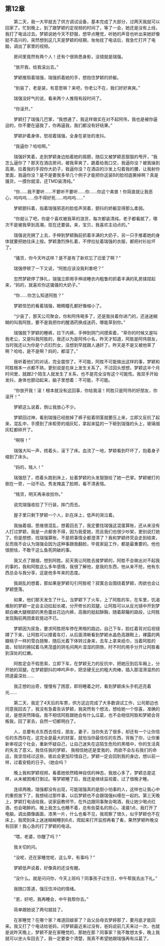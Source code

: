 ## 第12章

　　第二天，我一大早就去了供方调试设备，基本完成了大部分，过两天我就可以回家了。忙到晚上，到了跟梦颖约定视频的时间了，等了一会，她还是没有上线，我打了电话过去。梦颖说她今天不舒服，想早点睡觉，听她的声音也听出来她好像挺不高兴的，突然想到这几天是梦颖的经期，匆匆挂了电话后，我急忙打开了电脑，调出了家里的视频。

　　房间里竟然有两个人！还有个很熟悉身影，没错就是瑞强。

　　“放开我，给我滚出去。”

　　梦颖推阻着瑞强，瑞强抓着她的手，想抱住梦颖的娇躯。

　　“别装了，老是装，有意思嘛？来吧，你老公不在，我们好好爽爽。”

　　瑞强没好气的说，看来两个人推阻有段时间了。

　　“你滚开。”

　　梦颖打了瑞强几巴掌，“我想通了，我这样做实在对不起阿伟，我也是被你逼迫的，你不要在逼我了，你再逼我，我们都没有好结果。”

　　梦颖护着身体，怒视着瑞强，全身在紧张的发抖。

　　“我逼你？哈哈啊。”

　　瑞强奸笑着，走到梦颖身边拍着她的肩膀，随后又被梦颖恶狠狠的甩开，“我怎么逼你了？那天在酒店房间，被我草爽了，跪着给我口交，我逼你没？被我操到高潮，拉着我的手捏你大奶子，我逼你没？在酒店的沙发上勾着我的腰，让我射你里面，我逼你没？是不是要我多举几个例子才能把你这装B的脸彻底撕掉啊？真是骚货，一摸你就湿，还TMD装清纯。”

　　“你……我不要听……不要听不要听……你……你这个禽兽！你简直就让我恶心，呜呜呜……你不得好死……呜呜呜……”

　　梦颖颤抖着，指着瑞强邪恶的脸低声哭着，颤抖的娇躯显得那么柔弱。

　　“你就认了吧，你是个喜欢被我草的浪货，每次都装清纯，老子都看腻了，哪次不是被我草到高潮，现在还要装。来，宝贝，我喜欢主动点的。”

　　瑞强说完拥了上去，手伸到梦颖胸前抓着丰满的大奶子，另一只手推着她的身体就要把她往床上按。梦颖激烈挣扎着，不停拉扯着瑞强的衣服，都把衬衫扯坏了。

　　“骚货，你今天咋这样？是不是有了新欢忘了旧爱了啊？”

　　瑞强停顿了一下又说，“阿胜应该没我利害吧？”

　　忽然梦颖停了挣扎，瑞强立即用手伸进睡衣内粗鲁的抓着丰满的乳房揉捏起来，“妈的，就喜欢你这骚骚的大奶子。”

　　“你……你怎么知道阿胜？”

　　梦颖惊恐的看着瑞强，眼睛瞳孔都好像缩小了。

　　“少装了，那天公司聚会，你和阿伟喝多了，还是我扶着你进门的，还迷迷糊糊的叫我阿胜，要不是我把你的醒酒药换成迷药，哪能草到你。”

　　瑞强脱下梦颖的睡裤，拉下内裤，手伸到阴门间摸索着，“草你的时候又是叫我老公，又是叫我阿胜的，我还以为是阿伟小名，昨天才知道，阿胜是阿伟朋友，当时我还以为你是个贞妇烈女，没想到早就跟人通奸了。昨天是不是又被他草了啊？哈哈，是不是啊？妈的，都湿了。”

　　我听着他们的对话，完全震惊了。不可能，阿胜不可能做出这样的事，梦颖和阿胜根本一点都不熟，更别说是在床上发生关系了。不过回头想想，梦颖这半个月时间里，就跟2个陌生人就发生了关系，也不是完全没有这个可能性。我双手开始发抖，身体也颤动起来，脑子里想着：不可能，不可能。

　　“你放开我！滚！根本就没有这回事，你给我滚！阿胜只是阿伟的好朋友，你滚开！”

　　梦颖这么说着，倒让我放心不少。

　　梦颖回过神，看到瑞强已经脱掉了裤子挺着阴茎就要压上来，立即又反抗了起来，混乱中，手摸到了床柜旁的烟灰缸，拿起来猛的一下砸到瑞强的头上，玻璃烟灰缸都碎开了。

　　“啊呀！”

　　瑞强大叫一声，捂着头，滚下了床。血流了一地，梦颖看到吓坏了，抱着身子缩到了床头。

　　“妈的，贱人！”

　　瑞强怒了，捂着头跑到床上，扯着梦颖的头发狠狠给了她一巴掌。梦颖被打的倒在一旁，一动不动。秀发掩盖了脸颊，看不清表情。

　　“贱货，明天再来收拾你。”

　　说完瑞强收拾了下行装，摔门而去。

　　屋子里只剩下梦颖一个人，趴在床上，低声的哭泣着。

　　我抽着烟，思维很混乱，想着回去了，我定要找瑞强这混蛋算账，还从来没有人打过梦颖，我是一点都舍不得，因为我爱她，而且我们也很少吵架，更别说打她了。但是想想，找瑞强算账，不是把事情全都澄清了？我和梦颖终究会走到结束，反而我不会认为瑞强会因为这种事跟我翻脸，毕竟家庭工作，都是最重要的。他也很胆怯，不敢干这么鱼死网破的事。

　　我又点了跟烟，想到阿胜。前天我让阿胜去接梦颖的，阿胜不会做出对不起我的事的，我和阿胜这么多年感情，我很了解他，是我的东西，他从来不抢，他有东西总会与我分享，这是他多年来的态度。

　　我胡乱的想着，那如果是梦颖勾引阿胜呢？寂寞总会围绕着梦颖，肉欲也会让梦颖堕落。

　　如果，他们那天发生了什么，当梦颖下了火车，上了阿胜的车，在车里，饥渴难耐的梦颖一定会主动拉起长裙，分开修长的双腿，让阿胜可以从反光镜中开到梦颖白嫩大腿根部的黑色蕾丝花边内裤，高傲的挺起酥胸，随着颠簸的路段，让阿胜发现胸前两团柔软晃动不已。

　　梦颖因为尿急，要求阿胜把车停在黑暗的路边，自己下车，脸红着背对后视镜蹲了下来，让阿胜可以撑着车灯，从后面清晰看到梦颖水晶色高跟鞋上，裸露的两瓣桃子一样的雪白翘臀，随后光着下体转过身来，去车上拿来纸巾，当着阿胜的面，轻轻的擦拭着乌黑茂盛的阴毛间两片湿湿的阴唇，时不时的用手分开让阿胜看到深处的红嫩。

　　阿胜定会不假思索，立即下车，在梦颖无力的反抗中，把她压到后车厢上，分开她的双腿，在梦颖颤抖的呻吟声中，把坚硬无比的粗大肉棒，插入那湿滑温热的阴道最深处……

　　我正想的出奇，慢慢有了困意，即将睡着之时，看到梦颖床头手机还亮着光……

　　第二天，我定了4天后的车票，供方这边完成了大多数调试工作，公司那边也同意我回去了，我没有急着告诉梦颖，我突然有个想法，想给她一个惊喜，准确的说，是想突然降临，我不相信阿胜跟她会有什么瓜葛，也不会相信阿胜和梦颖会背叛我，回了家去，自然一切都明白了。

　　人，总要有点东西去信任，朋友，妻子，当你失去了很多，却还有一个让你信任的东西存在，这完全是最大的财富，就怕当你最信任的东西，背叛了你，让你重新审视这个社会，重新怀疑自己，让自己迷失在这陌生危险的黑暗中，你的生活真的失去了意义。我信任我的梦颖， 我相信她还是爱我的，肉欲不会左右我们的命运，我坚信经过这些，彼此会更加珍惜自己，梦颖一定会回到我的身边，想以前一样，过着安稳的日子。（她会吗？

　　晚上我和梦颖视频，看着她依然精神自信的神态，我放心多了，梦颖总是这样，从未被困难打倒过。等梦颖睡了后，我还是继续监视着，过了很晚才睡。

　　连续两晚，瑞强都没有出现，可能瑞强真的是胆小怕事的人，这样也让我心中的重担放下了，我想经过那件事，以后梦颖也不会跟瑞强纠缠在一起的。第三天晚上，梦颖打电话给我，说家庭教师节，在外边跟同事聚会喝酒，我让她少喝点红酒，也会喝醉的。晚上我怎么也睡不着，总有些莫名的担心，凌晨1点，我打开了电脑，调出摄像画面，漆黑一片，什么也看不见，我观察了很久，似乎梦颖也不在床上，我爬到床上迷迷糊糊睡到6点，爬起来打开监控再看了看，果然梦颖昨晚没有回家！我心急的打了梦颖的电话。

　　“喂，老婆，你醒了吗？”

　　我关切的问。

　　“没呢，还在家睡觉呢，这么早，有事吗？”

　　梦颖低声说着，好像真的还没有醒。

　　“没什么。就是问问你，今天上班吗？同事孩子过生日，中午帮我去出下礼。”

　　我随口答道，强压住冲动的情绪。

　　“恩，好吧，我再睡会，中午我帮你去。”

　　简单跟她说了两句就挂了。

　　在家睡觉？在哪个家？难道回娘家了？岳父岳母去梦婷那了，要月底才能回来。我又打了个电话给爸妈，问梦颖最近来过没有，爸妈说前几天来过一次，也就是说昨天晚上，梦颖不是在家睡觉的，那她在那？同事家？我不敢想太多，晚上我就可以坐火车回去了，我一定要查个清楚，我真不希望她跟瑞强再有瓜葛了。

